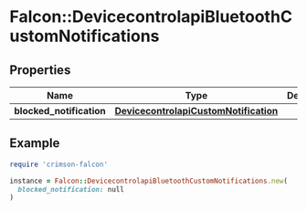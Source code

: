 # Falcon::DevicecontrolapiBluetoothCustomNotifications

## Properties

| Name | Type | Description | Notes |
| ---- | ---- | ----------- | ----- |
| **blocked_notification** | [**DevicecontrolapiCustomNotification**](DevicecontrolapiCustomNotification.md) |  | [optional] |

## Example

```ruby
require 'crimson-falcon'

instance = Falcon::DevicecontrolapiBluetoothCustomNotifications.new(
  blocked_notification: null
)
```

